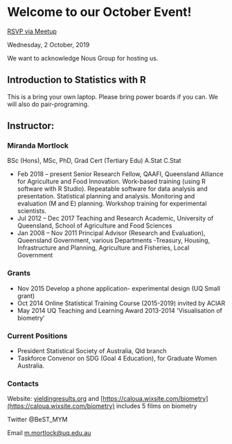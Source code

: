 
# Welcome to our October Event!

[RSVP via Meetup](https://www.meetup.com/rladies-brisbane/events/264812385/)

Wednesday, 2 October, 2019 

We want to acknowledge Nous Group for hosting us. 

## Introduction to Statistics with R

This is a bring your own laptop. Please bring power boards if you can. We will also do pair-programing.

## Instructor:

### Miranda Mortlock

BSc (Hons), MSc, PhD, Grad Cert (Tertiary Edu) A.Stat C.Stat

* Feb 2018 – present Senior Research Fellow, QAAFI, Queensland Alliance for Agriculture and
Food Innovation. Work-based training (using R software with R Studio).
Repeatable software for data analysis and presentation. Statistical planning
and analysis. Monitoring and evaluation (M and E) planning. Workshop
training for experimental scientists.
* Jul 2012 – Dec 2017 Teaching and Research Academic, University of Queensland, School of
Agriculture and Food Sciences
* Jan 2008 – Nov 2011 Principal Advisor (Research and Evaluation), Queensland Government,
various Departments -Treasury, Housing, Infrastructure and Planning,
Agriculture and Fisheries, Local Government
### Grants 
* Nov 2015 Develop a phone application- experimental design (UQ Small grant)
* Oct 2014 Online Statistical Training Course (2015-2019) invited by ACIAR
* May 2014 UQ Teaching and Learning Award 2013-2014 'Visualisation of biometry'
### Current Positions
* President Statistical Society of Australia, Qld branch
* Taskforce Convenor on SDG (Goal 4 Education), for Graduate
Women Australia.

### Contacts
Website: [yieldingresults.org](https://yieldingresults.org) and 
[https://caloua.wixsite.com/biometry](https://caloua.wixsite.com/biometry) includes 5 films on biometry

Twitter @BeST_MYM

Email m.mortlock@uq.edu.au
